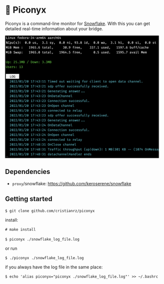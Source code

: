 # 🧅 Piconyx

Piconyx is a command-line monitor for [Snowflake](https://github.com/keroserene/snowflake).
With this you can get detailed real-time information about your bridge.

![Screenshot](screenshot.png)


## Dependencies

* `proxy`/snowflake: https://github.com/keroserene/snowflake

## Getting started

```terminal
$ git clone github.com/cristianrz/piconyx
```

install:

```term
# make install

$ piconyx ./snowflake_log_file.log
```

or run

```term
$ ./piconyx ./snowflake_log_file.log
```

if you always have the log file in the same place:

```term
$ echo 'alias piconyx="piconyx ./snowflake_log_file.log"' >> ~/.bashrc
```

